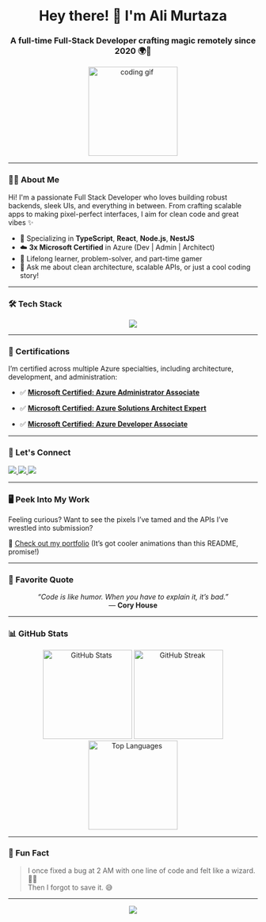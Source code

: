 <br clear="both">

<h1 align="center">Hey there! 👋 I'm Ali Murtaza</h1>
<h3 align="center">A full-time Full-Stack Developer crafting magic remotely since 2020 🌍🚀</h3>

<p align="center">
  <img src="https://media.giphy.com/media/ZVik7pBtu9dNS/giphy.gif" height="180" alt="coding gif" />
</p>

---

### 👨‍💻 About Me

Hi! I'm a passionate Full Stack Developer who loves building robust backends, sleek UIs, and everything in between. From crafting scalable apps to making pixel-perfect interfaces, I aim for clean code and great vibes ✨

- 🔧 Specializing in **TypeScript**, **React**, **Node.js**, **NestJS**
- ☁️ **3x Microsoft Certified** in Azure (Dev | Admin | Architect)
- 🧩 Lifelong learner, problem-solver, and part-time gamer
- 💬 Ask me about clean architecture, scalable APIs, or just a cool coding story!

---

### 🛠 Tech Stack

<p align="center">
  <img src="https://skillicons.dev/icons?i=ts,js,py,react,nextjs,nodejs,nestjs,express,graphql,apollo,socketio,redux,html,css,sass,tailwind,mui,postgres,mongodb,mysql,docker,kubernetes,azure,firebase,vercel,dotnet,django,flask,supabase,gitlab,github,vscode,vite,materialui,postman,rabbitmq,redis,powershell,gatsby,angular,babel,xcode,handlebars" />
</p>

---

### 📜 Certifications

I’m certified across multiple Azure specialties, including architecture, development, and administration:

- ✅ [**Microsoft Certified: Azure Administrator Associate**](https://learn.microsoft.com/api/credentials/share/en-us/AliMurtaza-0549/6F0345B36A9D70DB?sharingId=80164617471243A0)  

- ✅ [**Microsoft Certified: Azure Solutions Architect Expert**](https://learn.microsoft.com/api/credentials/share/en-us/AliMurtaza-0549/E4475FE8351DD387?sharingId=80164617471243A0)  

- ✅ [**Microsoft Certified: Azure Developer Associate**](https://learn.microsoft.com/api/credentials/share/en-us/AliMurtaza-0549/AE2B5830AF4F02AE?sharingId=80164617471243A0)  

---

### 🔗 Let's Connect

<p align="left">
  <a href="https://www.linkedin.com/in/ali-murtaza-4976681a5/" target="_blank">
    <img src="https://img.shields.io/badge/LinkedIn-0077B5?logo=linkedin&logoColor=white&style=for-the-badge" />
  </a>
  <a href="https://www.instagram.com/__alimurtuza/" target="_blank">
    <img src="https://img.shields.io/badge/Instagram-E4405F?logo=instagram&logoColor=white&style=for-the-badge" />
  </a>
  <a href="mailto:azatrum.005@gmail.com" target="_blank">
    <img src="https://img.shields.io/badge/Gmail-D14836?logo=gmail&logoColor=white&style=for-the-badge" />
  </a>
</p>

---

### 🖥 Peek Into My Work

Feeling curious? Want to see the pixels I’ve tamed and the APIs I’ve wrestled into submission?

🚀 [Check out my portfolio](https://personal-portfolio-v2-flax.vercel.app/) (It’s got cooler animations than this README, promise!)

---

### 💬 Favorite Quote

<p align="center">
  <em>“Code is like humor. When you have to explain it, it’s bad.”</em> <br>
  — <strong>Cory House</strong>
</p>

---

### 📊 GitHub Stats

<div align="center"> <img src="https://github-readme-stats.vercel.app/api?username=Murtuza47&theme=tokyonight&hide_border=false&include_all_commits=true&count_private=true" height="180" alt="GitHub Stats" /> <img src="https://github-readme-streak-stats.herokuapp.com/?user=Murtuza47&theme=tokyonight&hide_border=false" height="180" alt="GitHub Streak" /> <img src="https://github-readme-stats.vercel.app/api/top-langs/?username=Murtuza47&theme=tokyonight&hide_border=false&layout=compact" height="180" alt="Top Languages" /> </div>

---

### 🎯 Fun Fact

> I once fixed a bug at 2 AM with one line of code and felt like a wizard. 🧙‍♂️  
> Then I forgot to save it. 😅

---

<p align="center">
  <img src="https://readme-typing-svg.herokuapp.com/?lines=Keep+Coding,+Keep+Learning.;Ali+Murtaza,+signing+off...&center=true&width=500&color=36bcf7&vCenter=true&size=24" />
</p>
